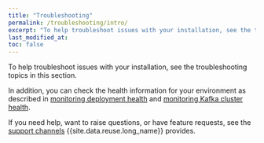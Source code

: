 ```yaml
---
title: "Troubleshooting"
permalink: /troubleshooting/intro/
excerpt: "To help troubleshoot issues with your installation, see the troubleshooting topics in this section."
last_modified_at: 
toc: false
---
```


To help troubleshoot issues with your installation, see the troubleshooting topics in this section.

In addition, you can check the health information for your environment as described in [monitoring deployment health](../../administering/deployment-health/) and [monitoring Kafka cluster health](../../administering/cluster-health/).

If you need help, want to raise questions, or have feature requests, see the [support channels](../../support/) {{site.data.reuse.long_name}} provides.
